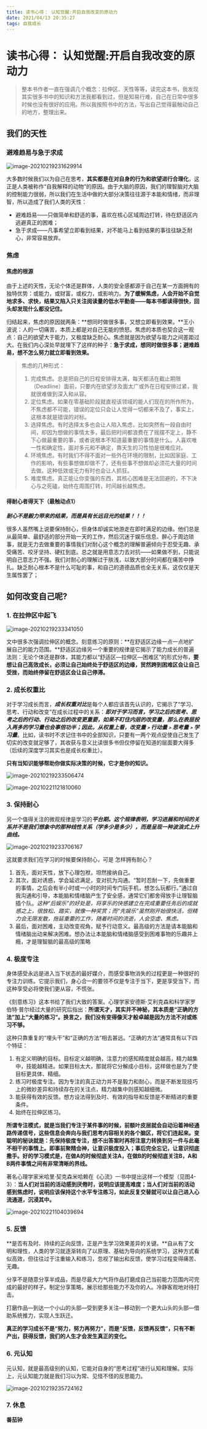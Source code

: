 ```yaml
---
title: 读书心得： 认知觉醒:开启自我改变的原动力
date: 2021/04/13 20:35:27
tags: 自我成长
---
```



# 读书心得： 认知觉醒:开启自我改变的原动力

> 整本书作者一直在强调几个概念：拉伸区、天性等等，读完这本书，我发现其实很多书中的知识和方法我都看到过，但是知易行难，自己在日常中很多时候也没有很好的应用。所以我按照书中的方法，写出自己觉得最触动自己的地方，整理出来。
## 我们的天性

### 避难趋易与急于求成

![image-20210219231629914](https://image-bed113224.oss-cn-beijing.aliyuncs.com/img/image-20210219231629914.png)

大多数时候我们以为自己在思考，**其实都是在对自身的行为和欲望进行合理化**，这正是人类被称作“自我解释的动物”的原因。由于大脑的原因，我们的理智脑对大脑的控制能力很弱，所以我们在生活中做的大部分决策往往源于本能和情绪，而非理智，所以造成了我们人类的天性：

- 避难趋易——只做简单和舒适的事，喜欢在核心区域周边打转，待在舒适区内逃避真正的困难；
- 急于求成——凡事希望立即看到结果，对不能马上看到结果的事往往缺乏耐心，非常容易放弃。

### 焦虑

#### 焦虑的根源

由于上述的天性，无论个体还是群体，人类的安全感都源于自己在某一方面拥有的独特优势：或能力，或财富，或权力，或影响力。**为了缓解焦虑，人会开始不自觉地求多、求快，结果又陷入只关注阅读量的低水平勤奋——每本书都读得很快，回头却发现什么都没记住。**

归结起来，焦虑的原因就两条：**想同时做很多事，又想立即看到效果。**王小波说：人的一切痛苦，本质上都是对自己无能的愤怒。焦虑的本质也契合这一观点：自己的欲望大于能力，又极度缺乏耐心。焦虑就是因为欲望与能力之间差距过大。在我们内心深处早就埋下了这样的种子：**急于求成，想同时做很多事；避难趋易，想不怎么努力就立即看到效果。**

> 焦虑的几种形式：
>
> 1. 完成焦虑。总是把自己的日程安排得太满，每天都活在截止期限（Deadline）面前，只要内在欲望涉及面太广或外在日程安排过紧，我就很难做到深入和从容。
> 2. 定位焦虑。如果在零基础阶段就直视该领域的能人们现在的所作所为，不焦虑都不可能，错误的定位只会让人觉得一切都来不及了，事实上，这根本就是错误的对标。
> 3. 选择焦虑。有时选择太多也会让人陷入焦虑，比如突然有一段自由时间，却因为想做的事情太多，最后把时间都浪费在了摇摆不定上，静不下心做最重要的事，或者说根本不知道最重要的事情是什么。人喜欢唯一性和确定性，面对多元和不确定，靠天生的习性怕是很难应对。
> 4. 环境焦虑。有时我们不得不面对一些外在环境的限制，比如因家庭、工作的影响，有些事想做却做不了，还有些事不想做却必须花大量的时间去做。这种低效或无力有时也会让人抓狂。
> 5. 难度焦虑。真正能让你变强的东西，其核心困难是无法回避的，不下决心与之死磕，始终在周围打转，时间越长越焦虑。

#### 得耐心者得天下（最触动点1）

***耐心不是毅力带来的结果，而是具有长远目光的结果！！！***

很多人虽然嘴上说要保持耐心，但身体却诚实地游走在即时满足的边缘。他们总是从最简单、最舒适的部分开始一天的工作，然后沉迷于娱乐信息、醉心于周边琐事，就是无力去做重要的事情我们对耐心这个概念的理解普遍倾向于忍受无趣、承受痛苦、咬牙坚持、硬扛到底。总之就是用意志力去对抗——如果做不到，只能说明自己意志力不强。我们对耐心的理解过于肤浅，以致大部分时间都在痛苦中挣扎。缺乏耐心根本不是什么可耻的事，和自己的道德品质也全无关系，这仅仅是天生属性罢了；

## 如何改变自己呢?

### 1. 在拉伸区中起飞

![image-20210219233341050](https://image-bed113224.oss-cn-beijing.aliyuncs.com/img/image-20210219233341050.png)

文中很多次强调拉伸区的概念。刻意练习的原则：**在舒适区边缘一点一点地扩展自己的能力范围。**舒适区边缘另一个重要的规律是它揭示了能力成长的普遍法则：无论个体还是群体，其能力都以“舒适区—拉伸区—困难区”的形式分布，**要想让自己高效成长，必须让自己始终处于舒适区的边缘，贸然跨到困难区会让自己受挫，而始终停留在舒适区会让自己停滞。**

### 2. 成长权重比

对于学习成长而言，***成长权重对比***是每个人都应该首先认识的，它揭示了“学习、思考、行动和改变”在成长过程中的关系：***即对于学习而言，学习之后的思考、思考之后的行动、行动之后的改变更重要，如果不盯住内层的改变量，那么在表层投入再多的学习量也会事倍功半；因此，从权重上看，改变量﹥行动量﹥思考量﹥学习量***。比如，读书时不求记住书中的全部知识，只要有一两个观点促使自己发生了切实的改变就足够了，其收获与意义比读很多书但仅停留在知道的层面要大得多（后续的深度学习其实也是成长权重比）。

**只有当知识能够帮助你做实际决策的时候，它才是你的知识。**

![image-20210219233506474](https://image-bed113224.oss-cn-beijing.aliyuncs.com/img/image-20210219233506474.png)

![image-20210221121810060](https://image-bed113224.oss-cn-beijing.aliyuncs.com/img/image-20210221121810060.png)

### 3. 保持耐心

另一个值得关注的微观规律是学习的***平台期。这个规律表明，学习进展和时间的关系并不是我们想象中的那种线性关系（学多少是多少），而是呈现一种波浪式上升曲线。***

![image-20210219233706167](https://image-bed113224.oss-cn-beijing.aliyuncs.com/img/image-20210219233706167.png)

这就要求我们在学习的时候要保持耐心，可是 怎样拥有耐心？

1. 首先，面对天性，放下心理包袱，坦然接纳自己。
2. 其次，面对诱惑，学会延迟满足，变对抗为沟通。“暂时忍耐一下，先做重要的事情，之后会有半小时或一小时的时间专门玩手机，想怎么玩都行。”通过自我沟通和引导，本能脑和情绪脑产生了安全感，通常它们都舍得放手让理智脑插个队。*这种“后娱乐”的好处是，将享乐的快感建立在完成重要任务后的成就感之上，很放松、踏实，就像一种奖赏；而“先娱乐”虽然刚开始很快活，但精力会无限发散，拖延重要的工作，随着时间的流逝，人会空虚、焦虑。*
3. 最后，面对困难，主动改变视角，赋予行动意义。最高级的方法是请本能脑和情绪脑出动来解决困难。想办法让本能脑和情绪脑感受到困难事物的乐趣并上瘾，才是理智脑的最高级的策略

### 4. 极度专注

身体感受永远是进入当下状态的最好媒介，而感受事物消失的过程更是一种很好的专注力训练。它提示我们，身心合一的要领不仅是专注于当下，更是享受当下，而这种享受必将使我们更从容，不慌张。

《刻意练习》这本书给了我们大致的答案。心理学家安德斯·艾利克森和科学家罗伯特·普尔经过大量的研究后指出：**所谓天才，其实并不神秘，其本质是“正确的方法”加上“大量的练习”。换言之，我们没有变得像天才般卓越是因为方法不对或练习不够。**

这种只靠重复的“埋头干”和“正确的方法”相去甚远。“正确的方法”通常具有以下四个特征：

1. 有定义明确的目标。目标定义越明确，注意力的感知精度就会越高，精力越集中，技能越精进。如果目标太大，那就将它分解成小目标，这样做也是为了使目标更具体、精细。
2. 练习时极度专注。因为专注的真正动力并不是毅力和耐心，而是不断发现技巧上的微妙差异和持续存在的关注点，精力越集中则感知越细微。
3. 能获得有效的反馈。想方设法得到及时、有效的指导和反馈是不断精进的重要条件。
4. 始终在拉伸区练习。

**所谓专注模式，就是当我们专注于某件事的时候，前额叶皮层就会自动沿着神经通路传递信号，这些信息会奔向与我们思考内容相关的各个脑区，将它们连起来。变聪明的秘诀就是：先保持极度专注，想不出答案时再将注意力转换到另一件与此毫不相干的事情上。即事前聚精会神，让意识极度投入；事后完全忘记，让意识彻底撒手。好的学习模式是，在做A的时候彻底关注A，在做B的时候彻底关注B，A和B两件事情之间有非常清晰的界线。**

著名心理学家米哈里·契克森米哈赖在《心流》一书中提出这样一个模型（见图4-3）：**当人们对当前的活动感到厌倦时，说明应该提高难度；当人们对当前的活动感到焦虑时，说明应该保持这个水平专注练习，如此反复交替就可以让自己进入心流通道，沉浸其中。**

![image-20210221104039694](https://image-bed113224.oss-cn-beijing.aliyuncs.com/img/image-20210221104039694.png)

### 5. 反馈

**是否有及时、持续的正向反馈，正是产生学习效果差异的关键。**自从有了文明和理性，人类的学习就逐渐转向了以原理、基础为导向的系统学习，这种方式看似高效，但往往过于注重输入和练习，忽视了输出和反馈，使学习过程变得痛苦、无趣。

分享不是随意分享半成品，而是尽最大力气将作品打磨成自己当前能力范围内可完成的最好的样子。制定分享策略，展示给那些能力不及你的人。冷静客观地对待打击。

打磨作品—到达一个小山的头部—受到更多关注—移动到一个更大山头的头部—借助系统推力，实现人生跃迁。

**真正的学习成长不是“努力，努力再努力”，而是“反馈，反馈再反馈”，只有不断产出，获得反馈，我们的人生才会发生真正的变化。**



### 6. 元认知

元认知，就是最高级别的认知，它能对自身的“思考过程”进行认知和理解。实际上，元认知能力就是我们习以为常、见怪不怪的反思能力。

![image-20210219235724162](https://image-bed113224.oss-cn-beijing.aliyuncs.com/img/image-20210219235724162.png)

### 7. 休息

**番茄钟**
